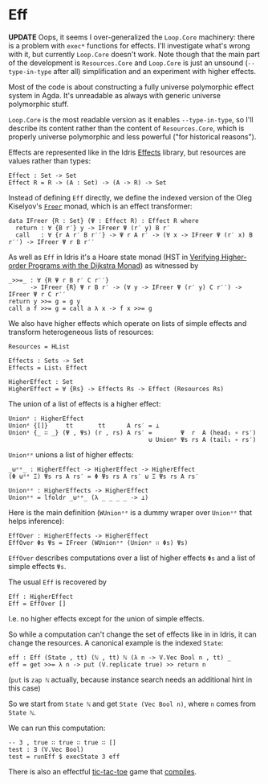 # Eff

**UPDATE** Oops, it seems I over-generalized the `Loop.Core` machinery: there is a problem with `exec*` functions for effects. I'll investigate what's wrong with it, but currently `Loop.Core` doesn't work. Note though that the main part of the development is `Resources.Core` and `Loop.Core` is just an unsound (`--type-in-type` after all) simplification and an experiment with higher effects.

Most of the code is about constructing a fully universe polymorphic effect system in Agda. It's unreadable as always with generic universe polymorphic stuff.

`Loop.Core` is the most readable version as it enables `--type-in-type`, so I'll describe its content rather than the content of `Resources.Core`, which is properly universe polymorphic and less powerful ("for historical reasons").

Effects are represented like in the Idris [Effects](https://github.com/edwinb/Eff-dev/blob/master/effects/Effects.idr) library, but resources are values rather than types:

```
Effect : Set -> Set
Effect R = R -> (A : Set) -> (A -> R) -> Set
```

Instead of defining `Eff` directly, we define the indexed version of the Oleg Kiselyov's [`Freer`](http://okmij.org/ftp/Haskell/extensible/more.pdf) monad, which is an effect transformer:

```
data IFreer {R : Set} (Ψ : Effect R) : Effect R where
  return : ∀ {B r′} y -> IFreer Ψ (r′ y) B r′
  call   : ∀ {r A r′ B r′′} -> Ψ r A r′ -> (∀ x -> IFreer Ψ (r′ x) B r′′) -> IFreer Ψ r B r′′
```

As well as `Eff` in Idris it's a Hoare state monad (HST in [Verifying Higher-order Programs with the Dijkstra Monad](http://research.microsoft.com/en-us/um/people/nswamy/papers/dijkstra-submitted-pldi13.pdf)) as witnessed by

```
_>>=_ : ∀ {R Ψ r B r′ C r′′}
      -> IFreer {R} Ψ r B r′ -> (∀ y -> IFreer Ψ (r′ y) C r′′) -> IFreer Ψ r C r′′
return y >>= g = g y
call a f >>= g = call a λ x -> f x >>= g
```

We also have higher effects which operate on lists of simple effects and transform heterogeneous lists of resources:

```
Resources = HList

Effects : Sets -> Set
Effects = List₁ Effect

HigherEffect : Set
HigherEffect = ∀ {Rs} -> Effects Rs -> Effect (Resources Rs)
```

The union of a list of effects is a higher effect:

```
Unionᵉ : HigherEffect
Unionᵉ {[]}     tt       tt      A rs′ = ⊥
Unionᵉ {_ ∷ _} (Ψ , Ψs) (r , rs) A rs′ =        Ψ  r  A (head₁ ∘ rs′)
                                       ⊎ Unionᵉ Ψs rs A (tail₁ ∘ rs′)
```

`Unionᵒᵉ` unions a list of higher effects:

```
_⊎ᵒᵉ_ : HigherEffect -> HigherEffect -> HigherEffect
(Φ ⊎ᵒᵉ Ξ) Ψs rs A rs′ = Φ Ψs rs A rs′ ⊎ Ξ Ψs rs A rs′

Unionᵒᵉ : HigherEffects -> HigherEffect
Unionᵒᵉ = lfoldr _⊎ᵒᵉ_ (λ _ _ _ _ -> ⊥)
```

Here is the main definition (`WUnionᵒᵉ` is a dummy wraper over `Unionᵒᵉ` that helps inference):

```
EffOver : HigherEffects -> HigherEffect
EffOver Φs Ψs = IFreer (WUnionᵒᵉ (Unionᵉ ∷ Φs) Ψs)
```

`EffOver` describes computations over a list of higher effects `Φs` and a list of simple effects `Ψs`.

The usual `Eff` is recovered by

```
Eff : HigherEffect
Eff = EffOver []
```

I.e. no higher effects except for the union of simple effects.

So while a computation can't change the set of effects like in in Idris, it can change the resources. A canonical example is the indexed `State`:

```
eff : Eff (State , tt) (ℕ , tt) ℕ (λ n -> V.Vec Bool n , tt) _
eff = get >>= λ n -> put (V.replicate true) >> return n
```

(`put` is `zap ℕ` actually, because instance search needs an additional hint in this case)

So we start from `State ℕ` and get `State (Vec Bool n)`, where `n` comes from `State ℕ`.

We can run this computation:

```
-- 3 , true ∷ true ∷ true ∷ []
test : ∃ (V.Vec Bool)
test = runEff $ execState 3 eff
```

There is also an effectful [tic-tac-toe](https://github.com/effectfully/Eff/blob/master/Examples/Resources/TicTacToe/UnsafeGame.agda) game that [compiles](https://github.com/effectfully/Eff/blob/master/Examples/Resources/TicTacToe/Main.agda).